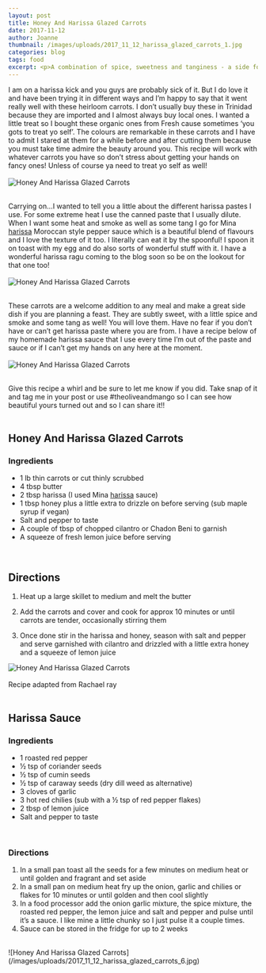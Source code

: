 ```yaml
---
layout: post
title: Honey And Harissa Glazed Carrots
date: 2017-11-12
author: Joanne
thumbnail: /images/uploads/2017_11_12_harissa_glazed_carrots_1.jpg
categories: blog
tags: food
excerpt: <p>A combination of spice, sweetness and tanginess - a side for all occassions</p>
---
```


I am on a harissa kick and you guys are probably sick of it. But I do love it and have been trying it in different ways and I’m happy to say that it went really well with these heirloom carrots. I don’t usually buy these in Trinidad because they are imported and I almost always buy local ones. I wanted a little treat so I bought these organic ones from Fresh cause sometimes ‘you gots to treat yo self’.  The colours are remarkable in these carrots and I have to admit I stared at them for a while before and after cutting them because you must take time admire the beauty around you. This recipe will work with whatever carrots you have so don’t stress about getting your hands on fancy ones! Unless of course ya need to treat yo self as well!
<br>
<br>
![Honey And Harissa Glazed Carrots](/images/uploads/2017_11_12_harissa_glazed_carrots_2.jpg)
<br>
<br>

Carrying on...I wanted to tell you a little about the different harissa pastes I use. For some extreme heat I use the canned paste that I usually dilute. When I want some heat and smoke as well as some tang I go for Mina [harissa](https://www.casablancafoods.com/products/mina-harissa) Moroccan style pepper sauce which is a beautiful blend of flavours and I love the texture of it too. I literally can eat it by the spoonful! I spoon it on toast with my egg and do also sorts of wonderful stuff with it. I have a wonderful harissa ragu coming to the blog soon so be on the lookout for that one too!
<br>
<br>
![Honey And Harissa Glazed Carrots](/images/uploads/2017_11_12_harissa_glazed_carrots_3.jpg)
<br>
<br>

These carrots are a welcome addition to any meal and make a great side dish if you are planning a feast.  They are subtly sweet, with a little spice and smoke and some tang as well! You will love them.  Have no fear if you don’t have or can’t get harissa paste where you are from. I have a recipe below of my homemade harissa sauce that I use every time I’m out of the paste and sauce or if I can’t get my hands on any here at the moment.
<br>
<br>
![Honey And Harissa Glazed Carrots](/images/uploads/2017_11_12_harissa_glazed_carrots_4.jpg)
<br>
<br>

Give this recipe a whirl and be sure to let me know if you did. Take snap of it and tag me in your post or use #theoliveandmango so I can see how beautiful yours turned out and so I can share it!!
<br>
<br>

## Honey And Harissa Glazed Carrots

### Ingredients

* 1 lb thin carrots or cut thinly scrubbed
* 4 tbsp butter
* 2 tbsp harissa (I used Mina <span class="highlight">[harissa](https://www.casablancafoods.com/products/mina-harissa)</span> sauce)
* 1 tbsp honey plus a little extra to drizzle on before serving (sub maple syrup if vegan)
* Salt and pepper to taste
* A couple of tbsp of chopped cilantro or Chadon Beni to garnish
* A squeeze of fresh lemon juice before serving
<br>

## Directions

1. Heat up a large skillet to medium and melt the butter

1. Add the carrots and cover and cook for approx 10 minutes or until carrots are tender, occasionally stirring them

1. Once done stir in the harissa and honey, season with salt and pepper and serve garnished with cilantro and drizzled with a little extra honey and a squeeze of lemon juice  

![Honey And Harissa Glazed Carrots](/images/uploads/2017_11_12_harissa_glazed_carrots_5.jpg)
<br>
<br>
Recipe adapted from Rachael ray
<br>
<br>

## Harissa Sauce

### Ingredients

* 1 roasted red pepper
* &frac12; tsp of coriander seeds
* &frac12; tsp of cumin seeds
* &frac12; tsp of caraway seeds (dry dill weed as alternative)
* 3 cloves of garlic
* 3 hot red chilies (sub with a &frac12; tsp of red pepper flakes)
* 2 tbsp of lemon juice
* Salt and pepper to taste
<br>

### Directions

1. In a small pan toast all the seeds for a few minutes on medium heat or until golden and fragrant and set aside
2. In a small pan on medium heat fry up the onion, garlic and chilies or flakes for 10 minutes or until golden and then cool slightly
3. In a food processor add the onion garlic mixture, the spice mixture, the roasted red pepper, the lemon juice and salt and pepper and pulse until it’s a sauce. I like mine a little chunky so I just pulse it a couple times.
4. Sauce can be stored in the fridge for up to 2 weeks


<br>
![Honey And Harissa Glazed Carrots](/images/uploads/2017_11_12_harissa_glazed_carrots_6.jpg)
